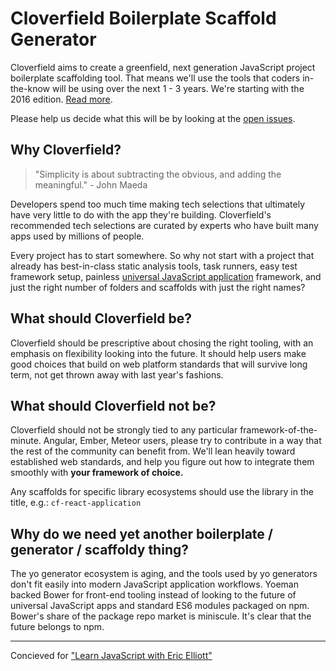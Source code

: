 # Cloverfield Boilerplate Scaffold Generator

Cloverfield aims to create a greenfield, next generation JavaScript project boilerplate scaffolding tool. That means we'll use the tools that coders in-the-know will be using over the next 1 - 3 years. We're starting with the 2016 edition. [Read more](https://github.com/ericelliott/cloverfield/blob/master/README.md).

Please help us decide what this will be by looking at the [open issues](https://github.com/ericelliott/cloverfield/issues).


## Why Cloverfield?

> "Simplicity is about subtracting the obvious, and adding the meaningful." - John Maeda

Developers spend too much time making tech selections that ultimately have very little to do with the app they're building. Cloverfield's recommended tech selections are curated by experts who have built many apps used by millions of people.

Every project has to start somewhere. So why not start with a project that already has best-in-class static analysis tools, task runners, easy test framework setup, painless [universal JavaScript application](https://leanpub.com/learn-javascript-react-nodejs-es6/) framework, and just the right number of folders and scaffolds with just the right names?


## What should Cloverfield be?

Cloverfield should be prescriptive about chosing the right tooling, with an emphasis on flexibility looking into the future. It should help users make good choices that build on web platform standards that will survive long term, not get thrown away with last year's fashions.


## What should Cloverfield not be?

Cloverfield should not be strongly tied to any particular framework-of-the-minute. Angular, Ember, Meteor users, please try to contribute in a way that the rest of the community can benefit from. We'll lean heavily toward established web standards, and help you figure out how to integrate them smoothly with **your framework of choice.**

Any scaffolds for specific library ecosystems should use the library in the title, e.g.: `cf-react-application`


## Why do we need yet another boilerplate / generator / scaffoldy thing?

The yo generator ecosystem is aging, and the tools used by yo generators don't fit easily into modern JavaScript application workflows. Yoeman backed Bower for front-end tooling instead of looking to the future of universal JavaScript apps and standard ES6 modules packaged on npm. Bower's share of the package repo market is miniscule. It's clear that the future belongs to npm.


---

Concieved for ["Learn JavaScript with Eric Elliott"](https://ericelliottjs.com/)
